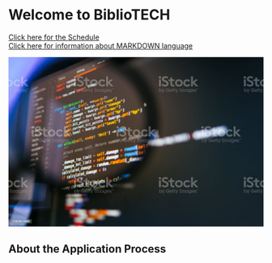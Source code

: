 # Welcome to BiblioTECH

[Click here for the Schedule](https://claraturp.github.io/Website_Test/schedule.html) <br>
[Click here for information about MARKDOWN language](https://github.com/ClaraTurp/Website_Test/blob/gh-pages/markdown.html)


![coding image](https://github.com/ClaraTurp/Website_Test/blob/gh-pages/assets/images/istockphoto-1291641896-1024x1024.jpg)

## About the Application Process

